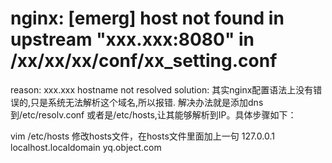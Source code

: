 # nginx: [emerg] host not found in upstream "xxx.xxx:8080" in /xx/xx/xx/conf/xx_setting.conf
reason: xxx.xxx hostname not resolved
solution:
其实nginx配置语法上没有错误的,只是系统无法解析这个域名,所以报错.
解决办法就是添加dns到/etc/resolv.conf 或者是/etc/hosts,让其能够解析到IP。具体步骤如下：

vim /etc/hosts
修改hosts文件，在hosts文件里面加上一句
127.0.0.1       localhost.localdomain   yq.object.com













